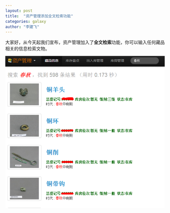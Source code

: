 ```yaml
---
layout: post
title:  "资产管理添加全文检索功能"
categories: galaxy
author: "李建飞"
---
```


大家好，从今天起我们宣布，资产管理加入了**全文检索**功能，你可以输入任何藏品相关的信息检索文物。

![](assets/uploads/2014-04-23-orion-add-fulltext-searching.jpg)

